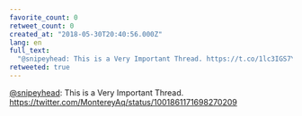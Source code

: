```yaml
---
favorite_count: 0
retweet_count: 0
created_at: "2018-05-30T20:40:56.000Z"
lang: en
full_text:
  "@snipeyhead: This is a Very Important Thread. https://t.co/1lc3IGS7YI"
retweeted: true
---
```


[@snipeyhead](https://twitter.com/snipeyhead): This is a Very Important Thread.
<https://twitter.com/MontereyAq/status/1001861171698270209>
